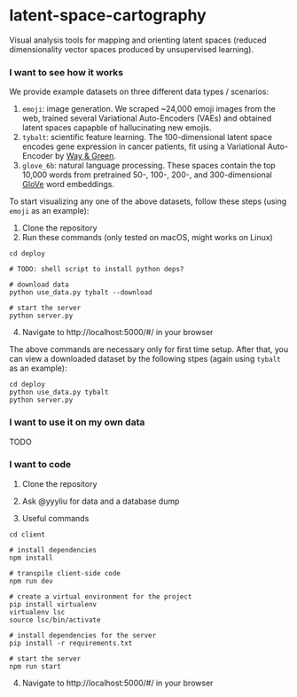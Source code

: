 # latent-space-cartography
Visual analysis tools for mapping and orienting latent spaces (reduced dimensionality vector spaces produced by unsupervised learning).

### I want to see how it works

We provide example datasets on three different data types / scenarios:

1. `emoji`: image generation. We scraped ~24,000 emoji images from the web, trained several Variational Auto-Encoders (VAEs) and obtained latent spaces capapble of hallucinating new emojis.
2. `tybalt`: scientific feature learning. The 100-dimensional latent space encodes gene expression in cancer patients, fit using a Variational Auto-Encoder by [Way & Green](https://github.com/greenelab/tybalt).
3. `glove_6b`: natural language processing. These spaces contain the top 10,000 words from pretrained 50-, 100-, 200-, and 300-dimensional [GloVe](https://nlp.stanford.edu/projects/glove/) word embeddings.

To start visualizing any one of the above datasets, follow these steps (using `emoji` as an example):

1. Clone the repository
2. Run these commands (only tested on macOS, might works on Linux)
```
cd deploy

# TODO: shell script to install python deps?

# download data
python use_data.py tybalt --download

# start the server
python server.py
```
4. Navigate to http://localhost:5000/#/ in your browser

The above commands are necessary only for first time setup. After that, you can view a downloaded dataset by the following stpes (again using `tybalt` as an example):

```
cd deploy
python use_data.py tybalt
python server.py
```

### I want to use it on my own data
TODO

### I want to code

1. Clone the repository

2. Ask @yyyliu for data and a database dump

3. Useful commands
```
cd client

# install dependencies
npm install

# transpile client-side code
npm run dev

# create a virtual environment for the project
pip install virtualenv
virtualenv lsc
source lsc/bin/activate

# install dependencies for the server
pip install -r requirements.txt

# start the server
npm run start
```

4. Navigate to http://localhost:5000/#/ in your browser 
